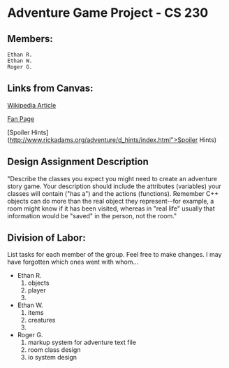 # Adventure Game Project - CS 230

## Members:
	Ethan R.
	Ethan W.
	Roger G.

## Links from Canvas:
[Wikipedia Article](http://en.wikipedia.org/wiki/Colossal_Cave_Adventure)

[Fan Page](http://www.rickadams.org/adventure/)

[Spoiler Hints](http://www.rickadams.org/adventure/d_hints/index.html">Spoiler Hints)

## Design Assignment Description
"Describe the classes you expect you might need to create an adventure story game. Your description should include the attributes (variables) your classes will contain ("has a") and the actions (functions). Remember C++ objects can do more than the real object they represent--for example, a room might know if it has been visited, whereas in "real life" usually that information would be "saved" in the person, not the room."

## Division of Labor:
List tasks for each member of the group. Feel free to make changes. I may have forgotten which ones went with whom...
* Ethan R.
	1. objects
	2. player
	3. 
* Ethan W.
	1. items
	2. creatures
	3. 
* Roger G.
	1. markup system for adventure text file
	2. room class design
	3. io system design
